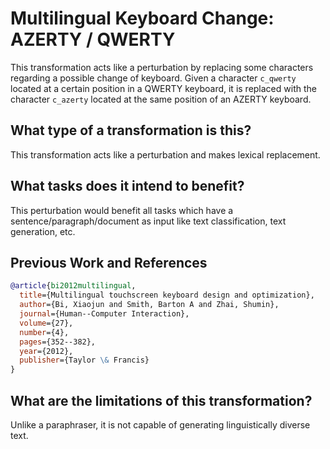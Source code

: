# Multilingual Keyboard Change: AZERTY / QWERTY
This transformation acts like a perturbation by replacing some characters regarding a possible change of keyboard. Given a character `c_qwerty` located at a certain position in a QWERTY keyboard, it is replaced with the character `c_azerty` located at the same position of an AZERTY keyboard.

## What type of a transformation is this?
This transformation acts like a perturbation and makes lexical replacement.

## What tasks does it intend to benefit?
This perturbation would benefit all tasks which have a sentence/paragraph/document as input like text classification, text generation, etc. 

## Previous Work and References

```bibtex
@article{bi2012multilingual,
  title={Multilingual touchscreen keyboard design and optimization},
  author={Bi, Xiaojun and Smith, Barton A and Zhai, Shumin},
  journal={Human--Computer Interaction},
  volume={27},
  number={4},
  pages={352--382},
  year={2012},
  publisher={Taylor \& Francis}
}
```

## What are the limitations of this transformation?
Unlike a paraphraser, it is not capable of generating linguistically diverse text.